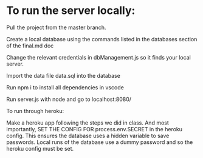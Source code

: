# To run the server locally:

Pull the project from the master branch.

Create a local database using the commands listed in the databases section of the final.md doc

Change the relevant credentials in dbManagement.js so it finds your local server.

Import the data file data.sql into the database

Run npm i to install all dependencies in vscode

Run server.js with node and go to localhost:8080/


To run through heroku:

Make a heroku app following the steps we did in class. And most importantly, SET THE CONFIG FOR process.env.SECRET in the heroku config. This ensures the database uses a hidden variable to save passwords. Local runs of the database use a dummy password and so the heroku config must be set. 
